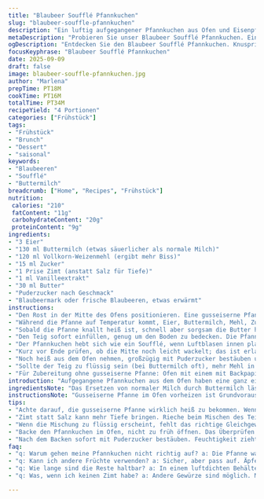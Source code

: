 ```yaml
---
title: "Blaubeer Soufflé Pfannkuchen"
slug: "blaubeer-souffle-pfannkuchen"
description: "Ein luftig aufgegangener Pfannkuchen aus Ofen und Eisenpfanne, knusprig am Rand, tiefgelb. Verleiht Frühstück oder Brunch mit Blaubeermark und feinem Puderzucker. Eier, Milch, Mehl und Zucker in harmonischem Zusammenspiel mit Vanille. Butter für das Röstaroma, leicht karamellisierend. Perfekte Balance zwischen fluffig und knusprig. Etwas Zimt statt Salz, experimentell, verleiht Tiefe. Fokus auf heiße Pfanne, rasches Arbeiten wichtig. Ersetzt Milch mit Buttermilch für mildere Säure, Mehl halb Vollkorn für Struktur. Auf die Hitze achten, zu lang macht den Rand hart, zu kurz bleibt pappig. Beobachten, wie die Ränder sich goldbraun kräuseln, das Innere sich hebt – Zeichen für richtige Garstufe."
metaDescription: "Probieren Sie unser Blaubeer Soufflé Pfannkuchen. Ein köstliches Rezept für einen luftigen Pfannkuchen, der Frühstück oder Brunch aufwertet."
ogDescription: "Entdecken Sie den Blaubeer Soufflé Pfannkuchen. Knusprig, luftig und mit frischen Blaubeeren – ein Genuss für jeden Anlass."
focusKeyphrase: "Blaubeer Soufflé Pfannkuchen"
date: 2025-09-09
draft: false
image: blaubeer-souffle-pfannkuchen.jpg
author: "Marlena"
prepTime: PT18M
cookTime: PT16M
totalTime: PT34M
recipeYield: "4 Portionen"
categories: ["Frühstück"]
tags:
- "Frühstück"
- "Brunch"
- "Dessert"
- "saisonal"
keywords:
- "Blaubeeren"
- "Soufflé"
- "Buttermilch"
breadcrumb: ["Home", "Recipes", "Frühstück"]
nutrition: 
 calories: "210"
 fatContent: "11g"
 carbohydrateContent: "20g"
 proteinContent: "9g"
ingredients:
- "3 Eier"
- "130 ml Buttermilch (etwas säuerlicher als normale Milch)"
- "120 ml Vollkorn-Weizenmehl (ergibt mehr Biss)"
- "15 ml Zucker"
- "1 Prise Zimt (anstatt Salz für Tiefe)"
- "1 ml Vanilleextrakt"
- "30 ml Butter"
- "Puderzucker nach Geschmack"
- "Blaubeermark oder frische Blaubeeren, etwas erwärmt"
instructions:
- "Den Rost in der Mitte des Ofens positionieren. Eine gusseiserne Pfanne ca 23 cm stark erhitzen. Wichtig: sehr heiß sein muss sie, sonst bäckt die Mischung nicht richtig."
- "Während die Pfanne auf Temperatur kommt, Eier, Buttermilch, Mehl, Zucker, Zimt und Vanille im Mixer oder mit dem Schneebesen zügig vermengen. Die Mischung sollte perfekt homogen sein, keine Klümpchen. Ruhen lassen nicht nötig, Luft darf drin bleiben."
- "Sobald die Pfanne knallt heiß ist, schnell aber sorgsam die Butter hineingeben. Sie soll zerlaufen und anfangen zu schäumen, aber nicht verbrennen. Feuer aus oder auf niedrigste Stufe umschalten."
- "Den Teig sofort einfüllen, genug um den Boden zu bedecken. Die Pfanne zurück in den heißen Ofen schieben. Ca 14-16 Minuten backen, bis die Ränder anfangen, sich wie kleine Blätter hochzustellen, goldbraun und knusprig."
- "Der Pfannkuchen hebt sich wie ein Soufflé, wenn Luftblasen innen platzen und es rundum tost – nicht vor Aufgang öffnen, sonst fällt er zusammen."
- "Kurz vor Ende prüfen, ob die Mitte noch leicht wackelt; das ist erlaubt, das Nachbacken im Restwärme klappt dann noch."
- "Noch heiß aus dem Ofen nehmen, großzügig mit Puderzucker bestäuben und Blaubeermark darüber verteilen. Frisch servieren, kalt wird er schnell gummiartig."
- "Sollte der Teig zu flüssig sein (bei Buttermilch oft), mehr Mehl in kleinen Dosen eingeben bis dickflüssig, aber gießbar, nicht klumpig."
- "Für Zubereitung ohne gusseiserne Pfanne: Ofen mit einem mit Backpapier belegten Blech auf 220 Grad vorheizen und Kuchenglas oder kleiner Teller mit hoher Kante benutzen, um ähnlichen Hitzeeffekt zu erzielen."
introduction: "Aufgegangene Pfannkuchen aus dem Ofen haben eine ganz eigene Textur, die weder Pfanne noch Backwarenbäcker oft so erreichen. Das Zusammenspiel von heißer Eisenpfanne, schäumen der Butter und der dampfenden Feuchtigkeit der Buttermilch formt luftigste Soufflé-artige Blasen in den Teig. Für diese Art Pfannkuchen habe ich viele Varianten ausprobiert, mit Normalmilch, ohne Vanille, mehr Zucker, sogar mit Zitrone. Buttermilch bringt mehr Säure und mildert den typischen Eiergeschmack. Der Einsatz von Zimt statt Salz war ein Experiment, das sich lohnt: Unterstreicht die Vanille und bringt das Ganze näher an Kuchen als Pfannkuchen. Geduld ist gefragt bei der Hitze, das Timing entschieden zwischen knusprig und verbrannt oder matschig und unaufgegangen. Beim ersten Mal lieber etwas später kontrollieren, um den richtigen Moment zu erwischen. Frisch und warm serviert, mit Blaubeermark, ein Fest für Farben und Aromen, das Frühstück verwandelt sich zum kleinen Luxus."
ingredientsNote: "Das Ersetzen von normaler Milch durch Buttermilch lässt den Geschmack runder und etwas säuerlicher wirken, was den Eiergeschmack mildert. Vollkornmehl bringt mehr Textur; wer es feiner mag, nimmt helles Mehl. Für Vanilleextrakt gibt es saisonale Abweichungen – echte Vanilleschote nochmal besser, die Aromen intensiver. Zucker reduziert nicht nur Süße, sondern hilft dem Teig beim Aufgehen und Bräunen. Butter muss sehr heiß sein, aber darf nicht verbrennen, deshalb oft Herdplatte runterdrehen, wenn die Pfanne richtig heiss ist. Puderzucker nicht vorher, sonst zieht sich Feuchtigkeit – erst ganz kurz vor dem Servieren. Blaubeermark kann hausgemacht sein, aufgewärmte frische Früchte oder eine Mischung mit wenig Gelierzucker. Wichtig: Der Pfannkuchen soll dampfen und luftig sein, keine dichte Masse wie gewöhnliche Pfannkuchen, deshalb nicht zu zäh machen, flüssig genug sollte der Teig bleiben."
instructionsNote: "Gusseiserne Pfanne im Ofen vorheizen ist Grundvoraussetzung für den richtigen Biss und Krustenbildung. Ohne diese Hitzeentwicklung springt der Teig nicht auf, wird flach. Der Teig darf nicht zu schwer sein, dafür sorgst du mit der richtigen Milch- und Mehlsorte. Nach dem Ausgießen in die heiße Butter wird es zischen – das ist ein gutes Zeichen. Das Im Ofen Backen erzeugt eine gleichmäßige Hitze von allen Seiten, die auch hilft, dass das Soufflé seine Form behält. Der Ofen darf nicht vorzeitig geöffnet werden, sonst fällt alles in sich zusammen – Überraschungsfehler, den viele machen. Dauer ca. 15-16 Minuten, ich richte mich eher nach sichtbaren Zeichen. Die hochstehenden, gebräunten Ränder sind entscheidend. Das Innere darf noch leicht weich, aber nicht flüssig sein. Die Kombination von Puderzucker und Blaubeermark obenauf sorgt für Balance, Süße und leichte Säure zugleich. Wenn Pfannkuchen zu schnell braun werden, Hitze reduzieren, backzeit verlängern, um verbrennen zu vermeiden. Für eilige Küche: einige Minuten abkühlen lassen, dann mit heißem Wasser die Pfanne ausspülen, Butter rein und sofort neuen Pfannkuchen zubereiten – spart Zeit und sorgt für noch bessere Kruste."
tips:
- "Achte darauf, die gusseiserne Pfanne wirklich heiß zu bekommen. Wenn sie nicht heiß genug ist, wird der Teig nicht richtig aufgehen. Klopf leicht auf den Rand; es sollte ein knallendes Geräusch entstehen. Vorheizen ist das A und O."
- "Zimt statt Salz kann mehr Tiefe bringen. Rieche beim Mischen des Teiges daran. Erwarte eine subtile, aber feine Note. Lass den Zimt gut mit den anderen Zutaten verschmelzen, um diesen besonderen Geschmack zu erzielen."
- "Wenn die Mischung zu flüssig erscheint, fehlt das richtige Gleichgewicht. Mehr Mehl hinzufügen. Gieß es in kleinen Mengen dazu, bis der Teig eine dickflüssige, aber fließende Konsistenz hat. Klumpen vermeiden, wichtig für die Luftigkeit."
- "Backe den Pfannkuchen im Ofen, nicht zu früh öffnen. Das Überprüfen sollte in den letzten Minuten erfolgen. Achte auf Goldbraunheit und aufsteigen der Ränder. Eine knusprige Kruste ist entscheidend für die Textur."
- "Nach dem Backen sofort mit Puderzucker bestäuben. Feuchtigkeit zieht ihn sonst an und macht ihn klumpig. Frisch servieren ist wichtig. Kalte Reste verlieren ihre fluffige Struktur. Der Geschmack wird gummiartig."
faq:
- "q: Warum gehen meine Pfannkuchen nicht richtig auf? a: Die Pfanne war vielleicht nicht heiß genug. Auch die Teigkonsistenz ist entscheidend. Teste den Teig vorher. Überprüfe die Backzeit genau."
- "q: Kann ich andere Früchte verwenden? a: Sicher, aber pass auf. Äpfel oder Birnen sind möglich. Aber diese fügen mehr Feuchtigkeit hinzu. Das könnte die Textur beeinflussen, also die Menge anpassen."
- "q: Wie lange sind die Reste haltbar? a: In einem luftdichten Behälter. Im Kühlschrank bleiben sie ein paar Tage gut. Aber frisch ist besser. Aufwärmen kann die Textur ruinieren, achte darauf."
- "q: Was, wenn ich keinen Zimt habe? a: Andere Gewürze sind möglich. Muskatnuss oder etwas Kakaopulver. Auch Vanille reicht allein. Immer neue Geschmäcker erkunden – vielfältig bleiben."

---
```

